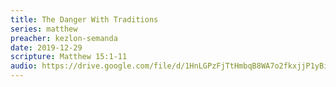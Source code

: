 ```yaml
---
title: The Danger With Traditions
series: matthew
preacher: kezlon-semanda
date: 2019-12-29
scripture: Matthew 15:1-11
audio: https://drive.google.com/file/d/1HnLGPzFjTtHmbqB8WA7o2fkxjjP1yBio/view
---
```

